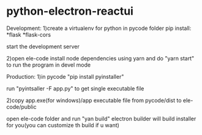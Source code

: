 # python-electron-reactui

Development:
1)create a virtualenv for python in pycode folder
pip install:
      *flask
      *flask-cors

start the development server

2)open ele-code install node dependencies using yarn and do "yarn start" to run the program in devel mode



Production:
1)in pycode "pip install pyinstaller"

run "pyintsaller -F app.py" to get single executable file

2)copy app.exe(for windows)/app executable file from pycode/dist to ele-code/public

open ele-code folder and run "yan build" electron builder will build installer for you(you can customize th build if u want)
